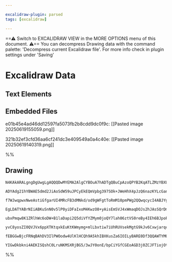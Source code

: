 ```yaml
---

excalidraw-plugin: parsed
tags: [excalidraw]

---
```

==⚠  Switch to EXCALIDRAW VIEW in the MORE OPTIONS menu of this document. ⚠== You can decompress Drawing data with the command palette: 'Decompress current Excalidraw file'. For more info check in plugin settings under 'Saving'


# Excalidraw Data

## Text Elements
## Embedded Files
e01b45e4ad46dd12597fa5073fb2b8cdd9dc0f9c: [[Pasted image 20250619155059.png]]

321b32ef3cfd36aa6cf241dc3e409549a0a4c40e: [[Pasted image 20250619140319.png]]

%%
## Drawing
```compressed-json
N4KAkARALgngDgUwgLgAQQQDwMYEMA2AlgCYBOuA7hADTgQBuCpAzoQPYB2KqATLZMzYBXUtiRoIACyhQ4zZAHoFAc0JRJQgEYA6bGwC2CgF7N6hbEcK4OCtptbErHALRY8RMpWdx8Q1TdIEfARcZgRmBShcZQUebQBGOIAWGjoghH0EDihmbgBtcDBQMBKIEm4IOAA5AEUACVIAMQARAFFUkshYRArCfWikflLMbmckocgYbniABiTtAA4ZhYBm

ADYAdg21hYBWAE5dmd2JiAoSdW59uJPCyEkEQmVpbg397SOk+JWeHhX4pJzQ6nazKYLcGanZhQUhsADWCAAwmx8GxSBUYdZmHBcIFsh1SppcNg4cpYUIOMRkaj0RJMRxsbislACZAAGaEfD4ADKsHBEkkxI0gVZEGhsIRAHULpJplCYfCELyYPz0IIPKLyc8OOFcmh4qc2DjsGopvqZpC7hByZSdcw9agOEIuVCEAhiNw1sddhtTowWOwuPqeL6r

f7WJwqpwxNweAstiGfgarUI4MRcFB3dMNkd/od9gWFgtToRmM10pmPWg2QQwqcycI4ABJYgOvIAXVOmmElNawUy2TbnatRA4cO4TpdI7YJKz1drCFOHOCLYqCBm8U0SV2CCSuGISTWxGIiQOGxrRw2KzZmh4mgW2GP+2I2BmbP22FFzHc4lQBU6YDJgB8R3MOnRlJSWAVLgMyimy5CZKuaCTvg8oZkIDqVFkjgcMoorYLCcATs6+CFAAvkMxSlOU

EgLDATYABrNIiABKuSnN0v5lP0yiDFaIxoM4KwzO8+yAisEmSVJ4xWmaqDOJs2hJAsSQrDmpznMQlzmnEfx8FaDxPC8+q7GsIK4aqlrgeKirUmiGLkAyOJ4iyXbEqSNpUii9l0o5jIuXBnI8nyXGCtgwp8dZCpSjKcpWjZCLKqqYoouUpxapIdoOkBpRGsSprTBa6U9sQWXEVO1lulWqCqTsfpMBGQaoACOWQOGgZRhwMbmusuy7HGfWnKm6aVtm

ubxPmqw8K1ZRlhWc6oDW+B1laDapi2Q5diVfYZMym0joQY7lah06ztVS0reBy4IEh6BJpoPwIGyKzYGyxDrLguBrK9PBfC+Ky7iJuxJPsMG4Ek2CApFpTfgQv7/p0rWAaBJaQQJ6C4PEEDkeAYEQLgcBwLyGa/lR0APJkFREM8rmFAwhAIBQABC7lrZSdm0ugADEbK83zBIQNgIguU2mb6LyEpIt5nMQFz8QIPL8sC0LpAi2LLMkmzXk0g5WLOcy

yvC8yosZI0QVJVx6ppXTKtqxkEuKtKWmymg+mlLbxtiw7iUhRUVsekMgtG9kJv6CxwjarqcXu8HUChwA8saBXmlZkAeyHYuNJwUCNLg+icnJtwx6rnum9n3KEEYv48KnQclxnGQACpYFAACC1NNRAwRsrTxd2+LUSkG3qtsBQDz7sdgfp3HYutJSrcj2PITVfji+G/XM8ZAvsIUI38BcZ5AvfrCXIMdwalrNoaw8EXAgESi+AAJrTDwl8rPsMzX7

fEBGGwBjcFRNqBAhDV3IlPWOodw4UlKlHCQh9A5khIBXKusZa6IOILyBARE0Df3QQAWTYMQBAc9cCaGCOdBcCDSAkA5gAq0TMUQr1IMoIkAAKaavpeDxE4Rw6gqAZgfAAJSihYggZQzpcQVGYWwv4kJeDCT4bIvhAjdjCLATbWO3sECJygIGB0KFA7wTzggURkFqG4ToeBLIpDyHcBhCA042AiDYNQPYxcVoODGLsaQBxVphBQFHL+Nx6jcqaAAF

YIGwDkbkni4AEKISQshC0LruNKMSXRjBG5/3wJY0onE/bpCiYGfCGEoAGD3j0ZCJFTiojOtwFJS5YTi0Kbozg9TKEjlCG3IpmTsnHRxmACidBroOmAGREAZEgA==
```
%%